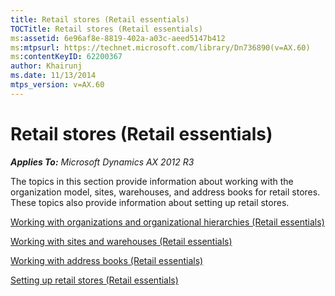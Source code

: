```yaml
---
title: Retail stores (Retail essentials)
TOCTitle: Retail stores (Retail essentials)
ms:assetid: 6e96af8e-8819-402a-a03c-aeed5147b412
ms:mtpsurl: https://technet.microsoft.com/library/Dn736890(v=AX.60)
ms:contentKeyID: 62200367
author: Khairunj
ms.date: 11/13/2014
mtps_version: v=AX.60
---
```


# Retail stores (Retail essentials) 


_**Applies To:** Microsoft Dynamics AX 2012 R3_

The topics in this section provide information about working with the organization model, sites, warehouses, and address books for retail stores. These topics also provide information about setting up retail stores.

[Working with organizations and organizational hierarchies (Retail essentials)](working-with-organizations-and-organizational-hierarchies-retail-essentials.md)

[Working with sites and warehouses (Retail essentials)](working-with-sites-and-warehouses-retail-essentials.md)

[Working with address books (Retail essentials)](working-with-address-books-retail-essentials.md)

[Setting up retail stores (Retail essentials)](setting-up-retail-stores-retail-essentials.md)

  



